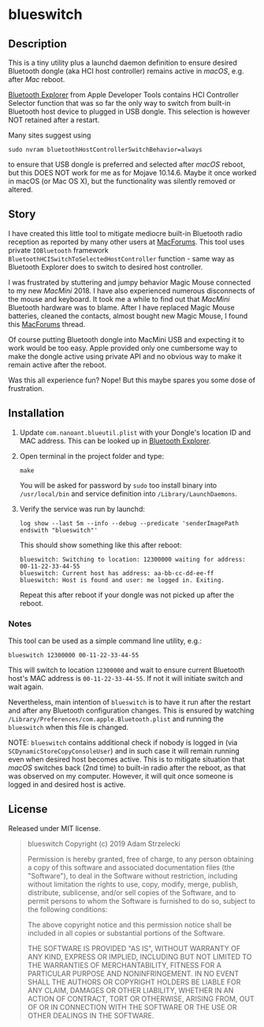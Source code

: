 blueswitch
==========

## Description

This is a tiny utility plus a launchd daemon definition to ensure desired Bluetooth dongle (aka HCI host controller) remains active in *macOS*, e.g. after *Mac* reboot.

[apple]: https://developer.apple.com/bluetooth/

[Bluetooth Explorer][apple] from Apple Developer Tools contains HCI Controller Selector function that was so far the only way to switch from built-in Bluetooth host device to plugged in USB dongle. This selection is however NOT retained after a restart.

Many sites suggest using

    sudo nvram bluetoothHostControllerSwitchBehavior=always

to ensure that USB dongle is preferred and selected after *macOS* reboot, but this DOES NOT work for me as for Mojave 10.14.6. Maybe it once worked in macOS (or Mac OS X), but the functionality was silently removed or altered.

## Story

[macforums]: https://forums.macrumors.com/threads/mac-mini-2018-bluetooth-issues.2157086/

I have created this little tool to mitigate mediocre built-in Bluetooth radio reception as reported by many other users at [MacForums][macforums]. This tool uses private `IOBluetooth` framework `BluetoothHCISwitchToSelectedHostController` function - same way as Bluetooth Explorer does to switch to desired host controller.

I was frustrated by stuttering and jumpy behavior Magic Mouse connected to my new *MacMini* 2018. I have also experienced numerous disconnects of the mouse and keyboard. It took me a while to find out that *MacMini* Bluetooth hardware was to blame. After I have replaced Magic Mouse batteries, cleaned the contacts, almost bought new Magic Mouse, I found this [MacForums][macforums] thread.

Of course putting Bluetooth dongle into MacMini USB and expecting it to work would be too easy. Apple provided only one cumbersome way to make the dongle active using private API and no obvious way to make it remain active after the reboot.

Was this all experience fun? Nope! But this maybe spares you some dose of frustration.

## Installation

1. Update `com.nanoant.blueutil.plist` with your Dongle's location ID and MAC address. This can be looked up in [Bluetooth Explorer][apple].

2. Open terminal in the project folder and type:

   ~~~
   make
   ~~~

   You will be asked for password by `sudo` too install binary into `/usr/local/bin` and service definition into `/Library/LaunchDaemons`.

3. Verify the service was run by launchd:

   ~~~
   log show --last 5m --info --debug --predicate 'senderImagePath endswith "blueswitch"'
   ~~~

   This should show something like this after reboot:
   ~~~
   blueswitch: Switching to location: 12300000 waiting for address: 00-11-22-33-44-55
   blueswitch: Current host has address: aa-bb-cc-dd-ee-ff
   blueswitch: Host is found and user: me logged in. Exiting.
   ~~~

   Repeat this after reboot if your dongle was not picked up after the reboot.

### Notes

This tool can be used as a simple command line utility, e.g.:

    blueswitch 12300000 00-11-22-33-44-55

This will switch to location `12300000` and wait to ensure current Bluetooth host's MAC address is `00-11-22-33-44-55`. If not it will initiate switch and wait again.

Nevertheless, main intention of `blueswitch` is to have it run after the restart and after any Bluetooth configuration changes. This is ensured by watching `/Library/Preferences/com.apple.Bluetooth.plist` and running the `blueswitch` when this file is changed.

NOTE: `blueswitch` contains additional check if nobody is logged in (via `SCDynamicStoreCopyConsoleUser`) and in such case it will remain running even when desired host becomes active. This is to mitigate situation that *macOS* switches back (2nd time) to built-in radio after the reboot, as that was observed on my computer. However, it will quit once someone is logged in and desired host is active.

## License

Released under MIT license.

>
> blueswitch Copyright (c) 2019 Adam Strzelecki
>
> Permission is hereby granted, free of charge, to any person obtaining a copy
> of this software and associated documentation files (the "Software"), to deal
> in the Software without restriction, including without limitation the rights
> to use, copy, modify, merge, publish, distribute, sublicense, and/or sell
> copies of the Software, and to permit persons to whom the Software is
> furnished to do so, subject to the following conditions:
>
> The above copyright notice and this permission notice shall be included in all
> copies or substantial portions of the Software.
>
> THE SOFTWARE IS PROVIDED "AS IS", WITHOUT WARRANTY OF ANY KIND, EXPRESS OR
> IMPLIED, INCLUDING BUT NOT LIMITED TO THE WARRANTIES OF MERCHANTABILITY,
> FITNESS FOR A PARTICULAR PURPOSE AND NONINFRINGEMENT. IN NO EVENT SHALL THE
> AUTHORS OR COPYRIGHT HOLDERS BE LIABLE FOR ANY CLAIM, DAMAGES OR OTHER
> LIABILITY, WHETHER IN AN ACTION OF CONTRACT, TORT OR OTHERWISE, ARISING FROM,
> OUT OF OR IN CONNECTION WITH THE SOFTWARE OR THE USE OR OTHER DEALINGS IN THE
> SOFTWARE.
